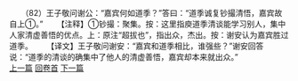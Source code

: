 　　（82）王子敬问谢公：“嘉宾何如道季？”答曰：“道季诚复钞撮清悟，嘉宾故自上①。”
　　【注释】①钞撮：聚集。按：这里指庾道季清谈能学习别人，集中人家清虚善悟的优点。上：原注“超拔也”，指出众，杰出。按：谢安认为嘉宾胜过道季。
　　【译文】王子敬问谢安：“嘉宾和道季相比，谁强些？”谢安回答说：“道季的清谈的确集中了他人的清虚善悟，嘉宾却本来就出众。”
<br>[上一篇](09_81) [回卷首](09_00) [下一篇](09_83)
